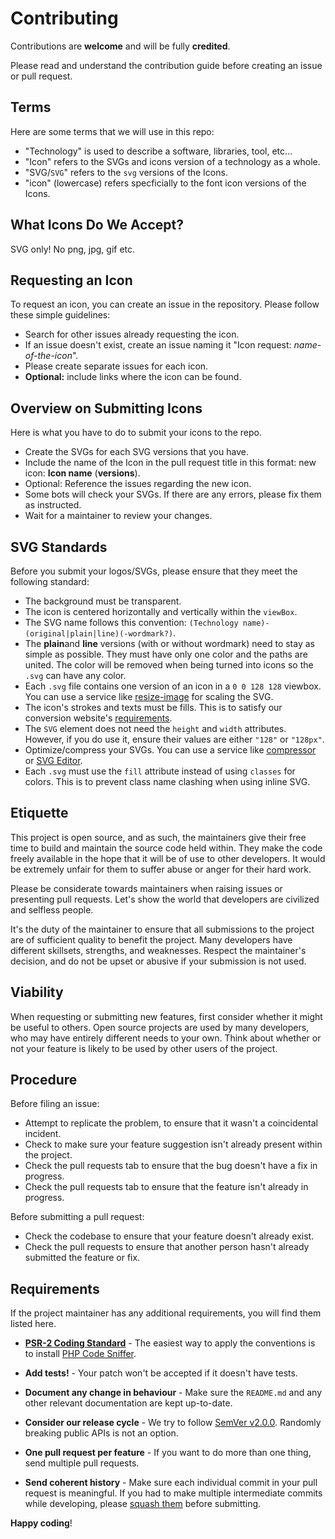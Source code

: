 # Contributing

Contributions are **welcome** and will be fully **credited**.

Please read and understand the contribution guide before creating an issue or pull request.

## Terms

Here are some terms that we will use in this repo:

* "Technology" is used to describe a software, libraries, tool, etc...
* "Icon" refers to the SVGs and icons version of a technology as a whole.
* "SVG/<code>SVG</code>" refers to the <code>svg</code> versions of the Icons.
* "icon" (lowercase) refers specficially to the font icon versions of the Icons.

## What Icons Do We Accept?

SVG only! No png, jpg, gif etc.

## Requesting an Icon

To request an icon, you can create an issue in the repository. Please follow these simple guidelines:

* Search for other issues already requesting the icon.
* If an issue doesn't exist, create an issue naming it "Icon request: <i>name-of-the-icon</i>".
* Please create separate issues for each icon.
* **Optional:** include links where the icon can be found.

## Overview on Submitting Icons

Here is what you have to do to submit your icons to the repo.

* Create the SVGs for each SVG versions that you have.
* Include the name of the Icon in the pull request title in this format: new icon: **Icon name** (**versions**).
* Optional: Reference the issues regarding the new icon.
* Some bots will check your SVGs. If there are any errors, please fix them as instructed.
* Wait for a maintainer to review your changes.

## SVG Standards

Before you submit your logos/SVGs, please ensure that they meet the following standard:

* The background must be transparent.
* The icon is centered horizontally and vertically within the `viewBox`.
* The SVG name follows this convention: `(Technology name)-(original|plain|line)(-wordmark?)`.
* The **plain**and **line** versions (with or without wordmark) need to stay as simple as possible. They must have only one color and the paths are united. The color will be removed when being turned into icons so the `.svg` can have any color.
* Each `.svg` file contains one version of an icon in a `0 0 128 128` viewbox. You can use a service like [resize-image](https://www.iloveimg.com/resize-image/resize-svg) for scaling the SVG.
* The icon's strokes and texts must be fills. This is to satisfy our conversion website's [requirements](https://icomoon.io/#docs/stroke-to-fill).
* The `SVG` element does not need the `height` and `width` attributes. However, if you do use it, ensure their values are either `"128"` or `"128px"`.
* Optimize/compress your SVGs. You can use a service like [compressor](https://jakearchibald.github.io/svgomg/) or [SVG Editor](https://petercollingridge.appspot.com/SVG-editor).
* Each `.svg` must use the `fill` attribute instead of using `classes` for colors. This is to prevent class name clashing when using inline SVG. 

## Etiquette

This project is open source, and as such, the maintainers give their free time to build and maintain the source code
held within. They make the code freely available in the hope that it will be of use to other developers. It would be
extremely unfair for them to suffer abuse or anger for their hard work.

Please be considerate towards maintainers when raising issues or presenting pull requests. Let's show the
world that developers are civilized and selfless people.

It's the duty of the maintainer to ensure that all submissions to the project are of sufficient
quality to benefit the project. Many developers have different skillsets, strengths, and weaknesses. Respect the maintainer's decision, and do not be upset or abusive if your submission is not used.

## Viability

When requesting or submitting new features, first consider whether it might be useful to others. Open
source projects are used by many developers, who may have entirely different needs to your own. Think about
whether or not your feature is likely to be used by other users of the project.

## Procedure

Before filing an issue:

- Attempt to replicate the problem, to ensure that it wasn't a coincidental incident.
- Check to make sure your feature suggestion isn't already present within the project.
- Check the pull requests tab to ensure that the bug doesn't have a fix in progress.
- Check the pull requests tab to ensure that the feature isn't already in progress.

Before submitting a pull request:

- Check the codebase to ensure that your feature doesn't already exist.
- Check the pull requests to ensure that another person hasn't already submitted the feature or fix.

## Requirements

If the project maintainer has any additional requirements, you will find them listed here.

- **[PSR-2 Coding Standard](https://github.com/php-fig/fig-standards/blob/master/accepted/PSR-2-coding-style-guide.md)** - The easiest way to apply the conventions is to install [PHP Code Sniffer](http://pear.php.net/package/PHP_CodeSniffer).

- **Add tests!** - Your patch won't be accepted if it doesn't have tests.

- **Document any change in behaviour** - Make sure the `README.md` and any other relevant documentation are kept up-to-date.

- **Consider our release cycle** - We try to follow [SemVer v2.0.0](http://semver.org/). Randomly breaking public APIs is not an option.

- **One pull request per feature** - If you want to do more than one thing, send multiple pull requests.

- **Send coherent history** - Make sure each individual commit in your pull request is meaningful. If you had to make multiple intermediate commits while developing, please [squash them](http://www.git-scm.com/book/en/v2/Git-Tools-Rewriting-History#Changing-Multiple-Commit-Messages) before submitting.

**Happy coding**!
